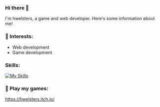 ### Hi there 👋
I'm hwelsters, a game and web developer. Here's some information about me!

### 🔨 Interests:
- Web development
- Game development

### Skills:
[![My Skills](https://skillicons.dev/icons?i=cs,cpp,java,js,html,css,react,unity,gcp)](https://skillicons.dev)

### 👾 Play my games:
https://hwelsters.itch.io/
